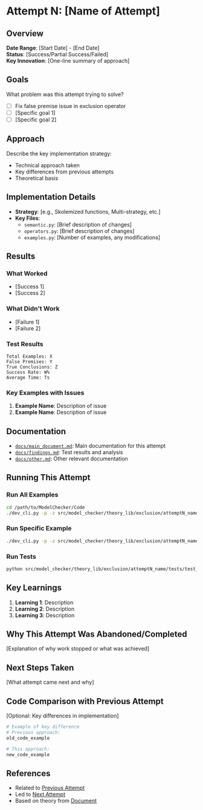# Attempt N: [Name of Attempt]

## Overview
**Date Range**: [Start Date] - [End Date]  
**Status**: [Success/Partial Success/Failed]  
**Key Innovation**: [One-line summary of approach]

## Goals
What problem was this attempt trying to solve?
- [ ] Fix false premise issue in exclusion operator
- [ ] [Specific goal 1]
- [ ] [Specific goal 2]

## Approach
Describe the key implementation strategy:
- Technical approach taken
- Key differences from previous attempts
- Theoretical basis

## Implementation Details
- **Strategy**: [e.g., Skolemized functions, Multi-strategy, etc.]
- **Key Files**:
  - `semantic.py`: [Brief description of changes]
  - `operators.py`: [Brief description of changes]
  - `examples.py`: [Number of examples, any modifications]

## Results

### What Worked
- [Success 1]
- [Success 2]

### What Didn't Work
- [Failure 1]
- [Failure 2]

### Test Results
```
Total Examples: X
False Premises: Y
True Conclusions: Z
Success Rate: W%
Average Time: Ts
```

### Key Examples with Issues
1. **Example Name**: Description of issue
2. **Example Name**: Description of issue

## Documentation
- [`docs/main_document.md`](docs/main_document.md): Main documentation for this attempt
- [`docs/findings.md`](docs/findings.md): Test results and analysis
- [`docs/other.md`](docs/other.md): Other relevant documentation

## Running This Attempt

### Run All Examples
```bash
cd /path/to/ModelChecker/Code
./dev_cli.py -p -z src/model_checker/theory_lib/exclusion/attemptN_name/examples.py
```

### Run Specific Example
```bash
./dev_cli.py -p -z src/model_checker/theory_lib/exclusion/attemptN_name/examples.py | grep -A 50 "Example Name"
```

### Run Tests
```bash
python src/model_checker/theory_lib/exclusion/attemptN_name/tests/test_main.py
```

## Key Learnings
1. **Learning 1**: Description
2. **Learning 2**: Description
3. **Learning 3**: Description

## Why This Attempt Was Abandoned/Completed
[Explanation of why work stopped or what was achieved]

## Next Steps Taken
[What attempt came next and why]

## Code Comparison with Previous Attempt
[Optional: Key differences in implementation]

```python
# Example of key difference
# Previous approach:
old_code_example

# This approach:
new_code_example
```

## References
- Related to [Previous Attempt](../attemptX_name/README.md)
- Led to [Next Attempt](../attemptY_name/README.md)
- Based on theory from [Document](docs/theory.md)